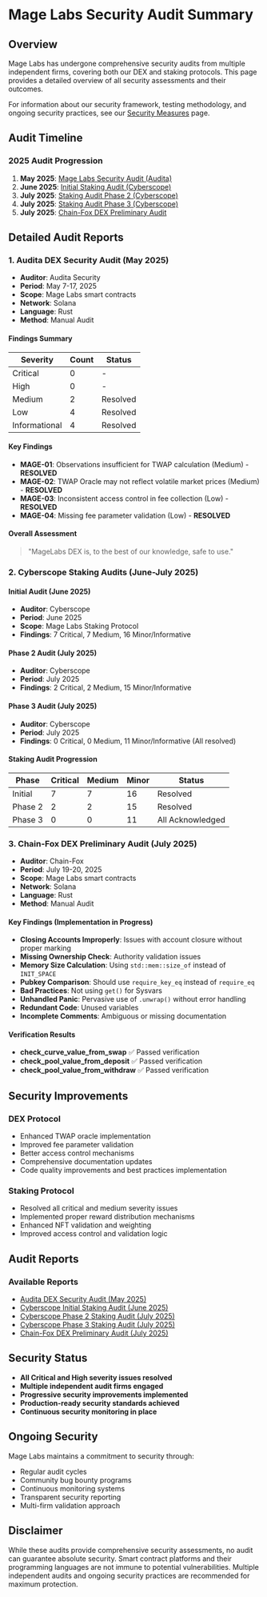 # Mage Labs Security Audit Summary

## Overview

Mage Labs has undergone comprehensive security audits from multiple independent firms, covering both our DEX and staking protocols. This page provides a detailed overview of all security assessments and their outcomes.

For information about our security framework, testing methodology, and ongoing security practices, see our [Security Measures](/security-and-audits/security-measures) page.

## Audit Timeline

### 2025 Audit Progression
1. **May 2025**: [Mage Labs Security Audit (Audita)](https://docs.magelabs.xyz/reports/Audita_Magelabs_SecurityAudit_17_05_2025.pdf)
2. **June 2025**: [Initial Staking Audit (Cyberscope)](https://docs.magelabs.xyz/reports/Cyberscope%20Staking%20Audit%20Report%20Mage%20Labs%20June%202025.pdf)
3. **July 2025**: [Staking Audit Phase 2 (Cyberscope)](https://docs.magelabs.xyz/reports/Cyberscope%20Staking%20Audit%20Report%20Mage%20Labs%20July%202025.pdf)
4. **July 2025**: [Staking Audit Phase 3 (Cyberscope)](https://docs.magelabs.xyz/reports/Cyberscope_July2025_Phase3.pdf)
5. **July 2025**: [Chain-Fox DEX Preliminary Audit](https://docs.magelabs.xyz/reports/Chain-Fox%20DEX%20preliminary%20findings%20July-2025.pdf)

## Detailed Audit Reports

### 1. Audita DEX Security Audit (May 2025)
- **Auditor**: Audita Security
- **Period**: May 7-17, 2025
- **Scope**: Mage Labs smart contracts
- **Network**: Solana
- **Language**: Rust
- **Method**: Manual Audit

#### Findings Summary
| Severity | Count | Status |
|----------|-------|--------|
| Critical | 0 | - |
| High | 0 | - |
| Medium | 2 | Resolved |
| Low | 4 | Resolved |
| Informational | 4 | Resolved |

#### Key Findings
- **MAGE-01**: Observations insufficient for TWAP calculation (Medium) - **RESOLVED**
- **MAGE-02**: TWAP Oracle may not reflect volatile market prices (Medium) - **RESOLVED**
- **MAGE-03**: Inconsistent access control in fee collection (Low) - **RESOLVED**
- **MAGE-04**: Missing fee parameter validation (Low) - **RESOLVED**

#### Overall Assessment
> "MageLabs DEX is, to the best of our knowledge, safe to use."

### 2. Cyberscope Staking Audits (June-July 2025)

#### Initial Audit (June 2025)
- **Auditor**: Cyberscope
- **Period**: June 2025
- **Scope**: Mage Labs Staking Protocol
- **Findings**: 7 Critical, 7 Medium, 16 Minor/Informative

#### Phase 2 Audit (July 2025)
- **Auditor**: Cyberscope
- **Period**: July 2025
- **Findings**: 2 Critical, 2 Medium, 15 Minor/Informative

#### Phase 3 Audit (July 2025)
- **Auditor**: Cyberscope
- **Period**: July 2025
- **Findings**: 0 Critical, 0 Medium, 11 Minor/Informative (All resolved)

#### Staking Audit Progression
| Phase | Critical | Medium | Minor | Status |
|-------|----------|--------|-------|--------|
| Initial | 7 | 7 | 16 | Resolved |
| Phase 2 | 2 | 2 | 15 | Resolved |
| Phase 3 | 0 | 0 | 11 | All Acknowledged |

### 3. Chain-Fox DEX Preliminary Audit (July 2025)
- **Auditor**: Chain-Fox
- **Period**: July 19-20, 2025
- **Scope**: Mage Labs smart contracts
- **Network**: Solana
- **Language**: Rust
- **Method**: Manual Audit

#### Key Findings (Implementation in Progress)
- **Closing Accounts Improperly**: Issues with account closure without proper marking
- **Missing Ownership Check**: Authority validation issues
- **Memory Size Calculation**: Using `std::mem::size_of` instead of `INIT_SPACE`
- **Pubkey Comparison**: Should use `require_key_eq` instead of `require_eq`
- **Bad Practices**: Not using `get()` for Sysvars
- **Unhandled Panic**: Pervasive use of `.unwrap()` without error handling
- **Redundant Code**: Unused variables
- **Incomplete Comments**: Ambiguous or missing documentation

#### Verification Results
- **check_curve_value_from_swap** ✅ Passed verification
- **check_pool_value_from_deposit** ✅ Passed verification  
- **check_pool_value_from_withdraw** ✅ Passed verification

## Security Improvements

### DEX Protocol
- Enhanced TWAP oracle implementation
- Improved fee parameter validation
- Better access control mechanisms
- Comprehensive documentation updates
- Code quality improvements and best practices implementation

### Staking Protocol
- Resolved all critical and medium severity issues
- Implemented proper reward distribution mechanisms
- Enhanced NFT validation and weighting
- Improved access control and validation logic

## Audit Reports

### Available Reports
- [Audita DEX Security Audit (May 2025)](/reports/Audita_Magelabs_SecurityAudit_17_05_2025.pdf)
- [Cyberscope Initial Staking Audit (June 2025)](/reports/Cyberscope%20Staking%20Audit%20Report%20Mage%20Labs%20June%202025.pdf)
- [Cyberscope Phase 2 Staking Audit (July 2025)](/reports/Cyberscope%20Staking%20Audit%20Report%20Mage%20Labs%20July%202025.pdf)
- [Cyberscope Phase 3 Staking Audit (July 2025)](/reports/Cyberscope_July2025_Phase3.pdf)
- [Chain-Fox DEX Preliminary Audit (July 2025)](/reports/Chain-Fox%20DEX%20preliminary%20findings%20July-2025.pdf)

## Security Status

* **All Critical and High severity issues resolved**
* **Multiple independent audit firms engaged**
* **Progressive security improvements implemented**
* **Production-ready security standards achieved**
* **Continuous security monitoring in place**

## Ongoing Security

Mage Labs maintains a commitment to security through:
- Regular audit cycles
- Community bug bounty programs
- Continuous monitoring systems
- Transparent security reporting
- Multi-firm validation approach

## Disclaimer

While these audits provide comprehensive security assessments, no audit can guarantee absolute security. Smart contract platforms and their programming languages are not immune to potential vulnerabilities. Multiple independent audits and ongoing security practices are recommended for maximum protection.
